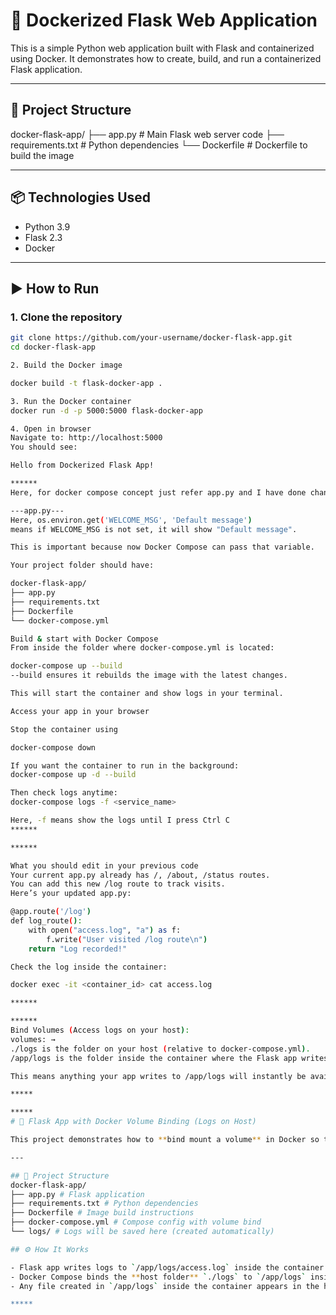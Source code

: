 # 🚀 Dockerized Flask Web Application

This is a simple Python web application built with Flask and containerized using Docker. It demonstrates how to create, build, and run a containerized Flask application.

---

## 📁 Project Structure

docker-flask-app/
├── app.py # Main Flask web server code
├── requirements.txt # Python dependencies
└── Dockerfile # Dockerfile to build the image


---

## 📦 Technologies Used

- Python 3.9
- Flask 2.3
- Docker

---

## ▶️ How to Run

### 1. Clone the repository

```bash
git clone https://github.com/your-username/docker-flask-app.git
cd docker-flask-app

2. Build the Docker image

docker build -t flask-docker-app .

3. Run the Docker container
docker run -d -p 5000:5000 flask-docker-app

4. Open in browser
Navigate to: http://localhost:5000
You should see:

Hello from Dockerized Flask App!

******
Here, for docker compose concept just refer app.py and I have done changes

---app.py---
Here, os.environ.get('WELCOME_MSG', 'Default message')
means if WELCOME_MSG is not set, it will show "Default message".

This is important because now Docker Compose can pass that variable.

Your project folder should have:

docker-flask-app/
├── app.py
├── requirements.txt
├── Dockerfile
└── docker-compose.yml

Build & start with Docker Compose
From inside the folder where docker-compose.yml is located:

docker-compose up --build
--build ensures it rebuilds the image with the latest changes.

This will start the container and show logs in your terminal.

Access your app in your browser

Stop the container using

docker-compose down

If you want the container to run in the background:
docker-compose up -d --build

Then check logs anytime:
docker-compose logs -f <service_name>

Here, -f means show the logs until I press Ctrl C
******

******

What you should edit in your previous code
Your current app.py already has /, /about, /status routes.
You can add this new /log route to track visits.
Here’s your updated app.py:

@app.route('/log')
def log_route():
    with open("access.log", "a") as f:
        f.write("User visited /log route\n")
    return "Log recorded!"

Check the log inside the container:

docker exec -it <container_id> cat access.log

******

******
Bind Volumes (Access logs on your host):
volumes: →
./logs is the folder on your host (relative to docker-compose.yml).
/app/logs is the folder inside the container where the Flask app writes logs.

This means anything your app writes to /app/logs will instantly be available in ./logs on your host.

*****

*****
# 🐳 Flask App with Docker Volume Binding (Logs on Host)

This project demonstrates how to **bind mount a volume** in Docker so that logs generated inside a container are stored on your **host machine**.

---

## 📂 Project Structure
docker-flask-app/
├── app.py # Flask application
├── requirements.txt # Python dependencies
├── Dockerfile # Image build instructions
├── docker-compose.yml # Compose config with volume bind
└── logs/ # Logs will be saved here (created automatically)

## ⚙️ How It Works

- Flask app writes logs to `/app/logs/access.log` inside the container.
- Docker Compose binds the **host folder** `./logs` to `/app/logs` inside the container.
- Any file created in `/app/logs` inside the container appears in the host's `logs` folder.

*****
